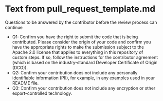 # Text from pull_request_template.md
Questions to be answered by the contributor before the review process can continue

* Q1: Confirm you have the right to submit the code that is being contributed. Please consider the origin of your code and confirm you have the appropriate rights to make the submission subject to the Apache 2.0 license that applies to everything in this repository of custom steps. If so, follow the instructions for the contributor agreement (which is based on the industry-standard Developer Certificate of Origin (DCO)).
* Q2: Confirm your contribution does not include any personally identifiable information (PII), for example, in any examples used in your README file.
* Q3: Confirm your contribution does not include any encryption or other export-controlled technology.
